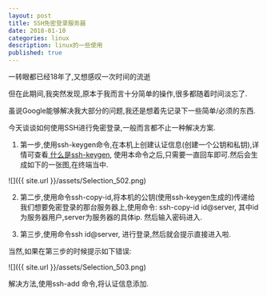 ```yaml
---
layout: post
title: SSH免密登录服务器
date: 2018-01-10
categories: linux
description: linux的一些使用
published: true
---
```


一转眼都已经18年了,又想感叹一次时间的流逝

但在此期间,我突然发现,原本于我而言十分简单的操作,很多都随着时间淡忘了.

虽说Google能够解决我大部分的问题,我还是想着先记录下一些简单/必须的东西.

今天谈谈如何使用SSH进行免密登录,一般而言都不止一种解决方案.

1. 第一步,使用ssh-keygen命令,在本机上创建认证信息(创建一个公钥和私钥),详情可查看<a href="https://en.wikipedia.org/wiki/Ssh-keygen"> 什么是ssh-keygen</a>, 使用本命令之后,只需要一直回车即可.然后会生成如下的一张图,在终端当中.

![]({{ site.url }}/assets/Selection_502.png)

2. 第二步,使用命令ssh-copy-id,将本机的公钥(使用ssh-keygen生成的)传递给我们想要免密登录的那台服务器上,使用命令: ssh-copy-id id@server, 其中id为服务器用户,server为服务器的具体ip. 然后输入密码进入.

3. 第三步,使用命令ssh id@server, 进行登录,然后就会提示直接进入啦.

当然,如果在第三步的时候提示如下错误:

![]({{ site.url }}/assets/Selection_503.png)

解决方法,使用ssh-add 命令,将认证信息添加.

